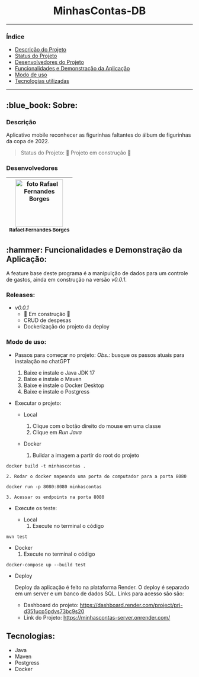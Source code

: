 <!-- Título -->
<h1 align="center"> MinhasContas-DB </h1>

<!-- Badges -->

*******
### Índice 

* [Descrição do Projeto](#descrição-do-projeto)
* [Status do Projeto](#status-do-Projeto)
* [Desenvolvedores do Projeto](#pessoas-desenvolvedoras)
* [Funcionalidades e Demonstração da Aplicação](#funcionalidades-e-demonstração-da-aplicação)
* [Modo de uso](#modo-de-uso)
* [Tecnologias utilizadas](#tecnologias-utilizadas)
*******

<!-- Descrição -->
<h2> :blue_book: Sobre: </h2>

<div id="descrição-do-projeto"/>
<h3> Descrição </h3>

Aplicativo mobile reconhecer as figurinhas faltantes do álbum de figurinhas da copa de 2022.

<div id="status-do-Projeto"/>

> Status do Projeto: :construction: Projeto em construção :construction:

<div id="pessoas-desenvolvedoras"/>
<h3> Desenvolvedores </h3>

| [<img src="https://github.com/RafaFBorges.png" alt="foto Rafael Fernandes Borges"  width="128px" height="128px"/><br><sub>Rafael Fernandes Borges</sub>](https://github.com/RafaFBorges)
| :---: |

<!-- Funcionalidades e Demonstração da Aplicação -->
<div id="funcionalidades-e-demonstração-da-aplicação"/>
<h2> :hammer: Funcionalidades e Demonstração da Aplicação: </h2>

A feature base deste programa é a manipulção de dados para um controle de gastos, ainda em construção na versão *v0.0.1*.

### Releases:

- *v0.0.1*
  * :construction: Em construção :construction:
  * CRUD de despesas
  * Dockerização do projeto da deploy

<!-- Primeiro acesso -->
<div id="modo-de-uso" />

### Modo de uso:

- Passos para começar no projeto:
  *Obs.:* busque os passos atuais para instalação no chatGPT

  1. Baixe e instale o Java JDK 17
  2. Baixe e instale o Maven
  3. Baixe e instale o Docker Desktop
  4. Baixe e instale o Postgress

- Executar o projeto:
  
  - Local
    1. Clique com o botão direito do mouse em uma classe
    2. Clique em *Run Java*
  
  - Docker
    1. Buildar a imagem a partir do root do projeto
    
```
docker build -t minhascontas .
```

    2. Rodar o docker mapeando uma porta do computador para a porta 8080

```
docker run -p 8080:8080 minhascontas
```

    3. Acessar os endpoints na porta 8080
  
- Execute os teste:
  
  - Local
    1. Execute no terminal o código

```
mvn test
```

  - Docker
    1. Execute no terminal o código

```
docker-compose up --build test
```

- Deploy

  Deploy da aplicação é feito na plataforma Render. O deploy é separado em um server e um banco de dados SQL. Links para acesso são são:

  - Dashboard do projeto: https://dashboard.render.com/project/prj-d351ucp5pdvs73bc9s20
  - Link do Projeto: https://minhascontas-server.onrender.com/ 

<!-- Tecnologias -->
<div id="tecnologias-utilizadas"/>
<h2> Tecnologias: </h2>

- Java
- Maven
- Postgress
- Docker